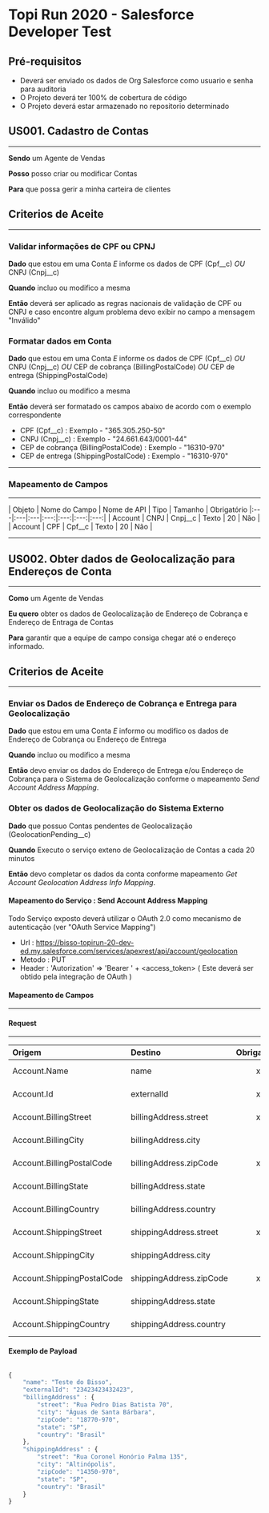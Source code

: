 # Topi Run 2020 - Salesforce Developer Test

## Pré-requisitos

* Deverá ser enviado os dados de Org Salesforce como usuario e senha para auditoria
* O Projeto deverá ter 100% de cobertura de código
* O Projeto deverá estar armazenado no repositorio determinado



## US001. Cadastro de Contas
---

**Sendo** um Agente de Vendas

**Posso** posso criar ou modificar Contas 

**Para** que possa gerir a minha carteira de clientes



## Criterios de Aceite
---


### Validar informações de CPF ou CPNJ

**Dado** que estou em uma Conta 
*E* informe os dados de CPF (Cpf__c) 
*OU* CNPJ (Cnpj__c)

**Quando** incluo ou modifico a mesma

**Então** deverá ser aplicado as regras nacionais de validação de CPF ou CNPJ
e caso encontre algum problema devo exibir no campo a mensagem "Inválido"

### Formatar dados em Conta

**Dado** que estou em uma Conta 
*E* informe os dados de CPF (Cpf__c)
*OU* CNPJ (Cnpj__c)
*OU* CEP de cobrança (BillingPostalCode)
*OU* CEP de entrega (ShippingPostalCode)

**Quando** incluo ou modifico a mesma

**Então** deverá ser formatado os campos abaixo de acordo com o exemplo correspondente

* CPF (Cpf__c) :  Exemplo - "365.305.250-50"
* CNPJ (Cnpj__c) :  Exemplo - "24.661.643/0001-44"
* CEP de cobrança (BillingPostalCode) :  Exemplo - "16310-970"
* CEP de entrega (ShippingPostalCode) :  Exemplo - "16310-970"

----

###  Mapeamento de Campos
----

| Objeto | Nome do Campo |  Nome de API | Tipo | Tamanho | Obrigatório
|:---|:---|:---|:---:|:---:|:---:|:---:|
| Account | CNPJ | Cnpj__c | Texto | 20 | Não |
| Account | CPF | Cpf__c | Texto | 20 | Não |




-----

## US002. Obter dados de Geolocalização para Endereços de Conta
---

**Como** um Agente de Vendas

**Eu quero** obter os dados de Geolocalização de Endereço de Cobrança e Endereço de Entraga de Contas

**Para** garantir que a equipe de campo consiga chegar até o endereço informado.



## Criterios de Aceite
---


### Enviar os Dados de Endereço de Cobrança e Entrega para Geolocalização

**Dado** que estou em uma Conta 
*E* informo ou modifico os dados de Endereço de Cobrança ou Endereço de Entrega

**Quando** incluo ou modifico a mesma

**Então** devo enviar os dados do Endereço de Entrega e/ou Endereço de Cobrança para o Sistema de Geolocalização
conforme o mapeamento *Send Account Address Mapping*.


### Obter os dados de Geolocalização do Sistema Externo

**Dado** que possuo Contas pendentes de Geolocalização (GeolocationPending__c)

**Quando** Executo o serviço exteno de Geolocalização de Contas a cada 20 minutos

**Então** devo completar os dados da conta conforme mapeamento *Get Account Geolocation Address Info Mapping*.


#### Mapeamento do Serviço : Send Account Address Mapping

Todo Serviço exposto deverá utilizar o OAuth 2.0 como mecanismo de autenticação (ver "OAuth Service Mapping")

* Url : https://bisso-topirun-20-dev-ed.my.salesforce.com/services/apexrest/api/account/geolocation
* Metodo : PUT
* Header : 'Autorization' => 'Bearer ' + <access_token> ( Este deverá ser obtido pela integração de OAuth )
  
#### Mapeamento de Campos
----


#### Request
-----

| Origem | Destino | Obrigatório | Tipo
|:---|:---|:--:|:---|
| Account.Name | name | x | String (80)
| Account.Id             | externalId | x | String (20)
| Account.BillingStreet | billingAddress.street | x | String (255) 
| Account.BillingCity | billingAddress.city |  | String (255) 
| Account.BillingPostalCode | billingAddress.zipCode | x | String (15) 
| Account.BillingState | billingAddress.state |  | String (80) 
| Account.BillingCountry | billingAddress.country |  | String (80) 
| Account.ShippingStreet | shippingAddress.street | x | String (255) 
| Account.ShippingCity | shippingAddress.city |  | String (255) 
| Account.ShippingPostalCode | shippingAddress.zipCode | x | String (15) 
| Account.ShippingState | shippingAddress.state |  | String (80) 
| Account.ShippingCountry | shippingAddress.country |  | String (80)

#### Exemplo de Payload 

``` javascript

{
    "name": "Teste do Bisso",
    "externalId": "23423423432423",
    "billingAddress" : {
        "street": "Rua Pedro Dias Batista 70",
        "city": "Águas de Santa Bárbara",
        "zipCode": "18770-970",
        "state": "SP",
        "country": "Brasil"
    },
    "shippingAddress" : {
        "street": "Rua Coronel Honório Palma 135",
        "city": "Altinópolis",
        "zipCode": "14350-970",
        "state": "SP",
        "country": "Brasil"
    }
}

```  